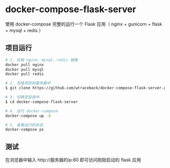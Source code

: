 # docker-compose-flask-server

使用 docker-compose 完整的运行一个 Flask 应用（ nginx + gunicorn + flask + mysql + redis ）


## 项目运行
```bash
# 1. 拉取 nginx、mysql、redis 镜像
docker pull nginx
docker pull mysql
docker pull redis

# 2. 克隆项目到服务器中
$ git clone https://github.com/wtraceback/docker-compose-flask-server.git

# 3. 切换至目录中
$ cd docker-compose-flask-server

# 4. 运行 docker-compose
docker-compose up -d

# 5. 查看运行的状态
docker-compose ps
```

## 测试
在浏览器中输入 http://服务器的ip:80 即可访问刚刚启动的 flask 应用
